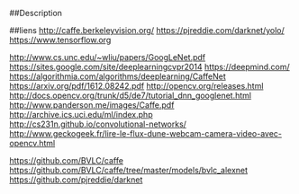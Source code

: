 ##Description


##liens
http://caffe.berkeleyvision.org/
https://pjreddie.com/darknet/yolo/
https://www.tensorflow.org

http://www.cs.unc.edu/~wliu/papers/GoogLeNet.pdf
https://sites.google.com/site/deeplearningcvpr2014
https://deepmind.com/
https://algorithmia.com/algorithms/deeplearning/CaffeNet
https://arxiv.org/pdf/1612.08242.pdf
http://opencv.org/releases.html
http://docs.opencv.org/trunk/d5/de7/tutorial_dnn_googlenet.html
http://www.panderson.me/images/Caffe.pdf
http://archive.ics.uci.edu/ml/index.php
http://cs231n.github.io/convolutional-networks/
http://www.geckogeek.fr/lire-le-flux-dune-webcam-camera-video-avec-opencv.html

https://github.com/BVLC/caffe
https://github.com/BVLC/caffe/tree/master/models/bvlc_alexnet
https://github.com/pjreddie/darknet


